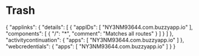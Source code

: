 # Trash

{
  "applinks": {
    "details": [
      {
        "appIDs": [
          "NY3NM93644.com.buzzyapp.io"
        ],
        "components": [
          {
            "/": "*",
            "comment": "Matches all routes"
          }
        ]
      }
    ]
  },
  "activitycontinuation": {
    "apps": [
      "NY3NM93644.com.buzzyapp.io"
    ]
  },
  "webcredentials": {
    "apps": [
      "NY3NM93644.com.buzzyapp.io"
    ]
  }
}

<meta name="apple-itunes-app" content="app-id=6504436832" />


